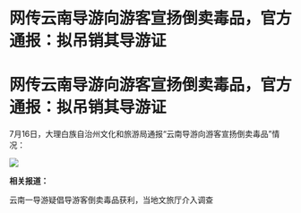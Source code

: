 # 网传云南导游向游客宣扬倒卖毒品，官方通报：拟吊销其导游证

# 网传云南导游向游客宣扬倒卖毒品，官方通报：拟吊销其导游证

7月16日，大理白族自治州文化和旅游局通报“云南导游向游客宣扬倒卖毒品”情况：

![](https://inews.gtimg.com/om_bt/OGpe3R0oFsrqpJCdcbrYO9lzywKw9_HVzdYwI7MnxYNGIAA/1000)

**相关报道：**

云南一导游疑倡导游客倒卖毒品获利，当地文旅厅介入调查

